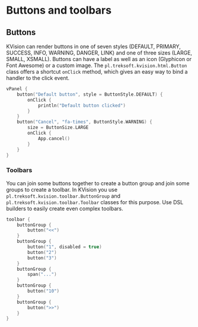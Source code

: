 # Buttons and toolbars

## Buttons

KVision can render buttons in one of seven styles \(DEFAULT, PRIMARY, SUCCESS, INFO, WARNING, DANGER, LINK\) and one of three sizes \(LARGE, SMALL, XSMALL\). Buttons can have a label as well as an icon \(Glyphicon or Font Awesome\) or a custom image. The `pl.treksoft.kvision.html.Button` class offers a shortcut `onClick` method, which gives an easy way to bind a handler to the click event.

```kotlin
vPanel {
    button("Default button", style = ButtonStyle.DEFAULT) {
        onClick {
            println("Default button clicked")
        }
    }
    button("Cancel", "fa-times", ButtonStyle.WARNING) {
        size = ButtonSize.LARGE
        onClick {
            App.cancel()
        }
    }
}
```

### Toolbars

You can join some buttons together to create a button group and join some groups to create a toolbar. In KVision you use `pl.treksoft.kvision.toolbar.ButtonGroup` and `pl.treksoft.kvision.toolbar.Toolbar` classes for this purpose. Use DSL builders to easily create even complex toolbars.

```kotlin
toolbar {
    buttonGroup {
        button("<<")
    }
    buttonGroup {
        button("1", disabled = true)
        button("2")
        button("3")
    }
    buttonGroup {
        span("...")
    }
    buttonGroup {
        button("10")
    }
    buttonGroup {
        button(">>")
    }
}
```

